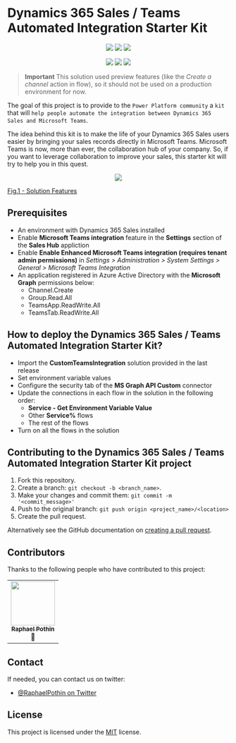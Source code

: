 # Dynamics 365 Sales / Teams Automated Integration Starter Kit

<p align="center">
    <a href="#repolicense" alt="Repository License">
        <img src="https://img.shields.io/github/license/rpothin/D365Sales-Teams-AutomatedIntegration-StarterKit?color=yellow&label=License" /></a>
    <a href="#openissues" alt="Open Issues">
        <img src="https://img.shields.io/github/issues-raw/rpothin/D365Sales-Teams-AutomatedIntegration-StarterKit?label=Open%20Issues" /></a>
    <a href="#openpr" alt="Open Pull Requests">
        <img src="https://img.shields.io/github/issues-pr-raw/rpothin/D365Sales-Teams-AutomatedIntegration-StarterKit?label=Open%20Pull%20Requests" /></a>
</p>

<p align="center">
    <a href="#watchers" alt="Watchers">
        <img src="https://img.shields.io/github/watchers/rpothin/D365Sales-Teams-AutomatedIntegration-StarterKit?style=social" /></a>
    <a href="#forks" alt="Forks">
        <img src="https://img.shields.io/github/forks/rpothin/D365Sales-Teams-AutomatedIntegration-StarterKit?style=social" /></a>
    <a href="#stars" alt="Stars">
        <img src="https://img.shields.io/github/stars/rpothin/D365Sales-Teams-AutomatedIntegration-StarterKit?style=social" /></a>
</p>

> **Important**
> This solution used preview features (like the *Create a channel* action in flow), so it should not be used on a production environment for now.

The goal of this project is to provide to the `Power Platform community` a `kit` that will `help people automate the integration between Dynamics 365 Sales and Microsoft Teams`.

The idea behind this kit is to make the life of your Dynamics 365 Sales users easier by bringing your sales records directly in Microsoft Teams.
Microsoft Teams is now, more than ever, the collaboration hub of your company.
So, if you want to leverage collaboration to improve your sales, this starter kit will try to help you in this quest.

<p align="center">
    <a href="#solutionfeatures" alt="Solution Features">
        <img src="https://user-images.githubusercontent.com/23240245/92317829-13f23600-efd3-11ea-9e61-9b2ec069a52f.png" />
  	<figcaption>Fig.1 - Solution Features</figcaption></a>
</p>

## Prerequisites

- An environment with Dynamics 365 Sales installed
- Enable **Microsoft Teams integration** feature in the **Settings** section of the **Sales Hub** appliction
- Enable **Enable Enhanced Microsoft Teams integration (requires tenant admin permissions)** in *Settings > Administration > System Settings > General > Microsoft Teams Integration*
- An application registered in Azure Active Directory with the **Microsoft Graph** permissions below:
    - Channel.Create
    - Group.Read.All
    - TeamsApp.ReadWrite.All
    - TeamsTab.ReadWrite.All

## How to deploy the Dynamics 365 Sales / Teams Automated Integration Starter Kit?

- Import the **CustomTeamsIntegration** solution provided in the last release
- Set environment variable values
- Configure the security tab of the **MS Graph API Custom** connector
- Update the connections in each flow in the solution in the following order:
	- **Service - Get Environment Variable Value**
	- Other **Service%** flows
	- The rest of the flows
- Turn on all the flows in the solution

## Contributing to the Dynamics 365 Sales / Teams Automated Integration Starter Kit project

1. Fork this repository.
2. Create a branch: `git checkout -b <branch_name>`.
3. Make your changes and commit them: `git commit -m '<commit_message>'`
4. Push to the original branch: `git push origin <project_name>/<location>`
5. Create the pull request.

Alternatively see the GitHub documentation on [creating a pull request](https://help.github.com/en/github/collaborating-with-issues-and-pull-requests/creating-a-pull-request).

## Contributors

Thanks to the following people who have contributed to this project:

<!-- Static version of the contributors list for now, but if all owners agree, we can install the AllContributors GitHub App (https://allcontributors.org/docs/en/bot/installation) 
<!-- ALL-CONTRIBUTORS-LIST:START - Do not remove or modify this section -->
<!-- prettier-ignore-start -->
<!-- markdownlint-disable -->
<table>
  <tr>
    <td align="center">
        <a href="https%3A%2F%2Ftwitter.com%2FRaphaelPothin">
            <img src="https://avatars.githubusercontent.com/u/23240245?v=3" width="100px;" alt=""/>
            <br />
            <sub>
                <b>Raphael Pothin</b>
            </sub>
        </a>
        <br />
        <a title="Documentation">📖</a>
    </td>
  </tr>
</table>

<!-- markdownlint-enable -->
<!-- prettier-ignore-end -->
<!-- ALL-CONTRIBUTORS-LIST:END -->

## Contact

If needed, you can contact us on twitter:
- [@RaphaelPothin on Twitter](https://twitter.com/RaphaelPothin)

## License

This project is licensed under the [MIT](https://github.com/rpothin/D365Sales-Teams-AutomatedIntegration-StarterKit/blob/main/LICENSE) license.
